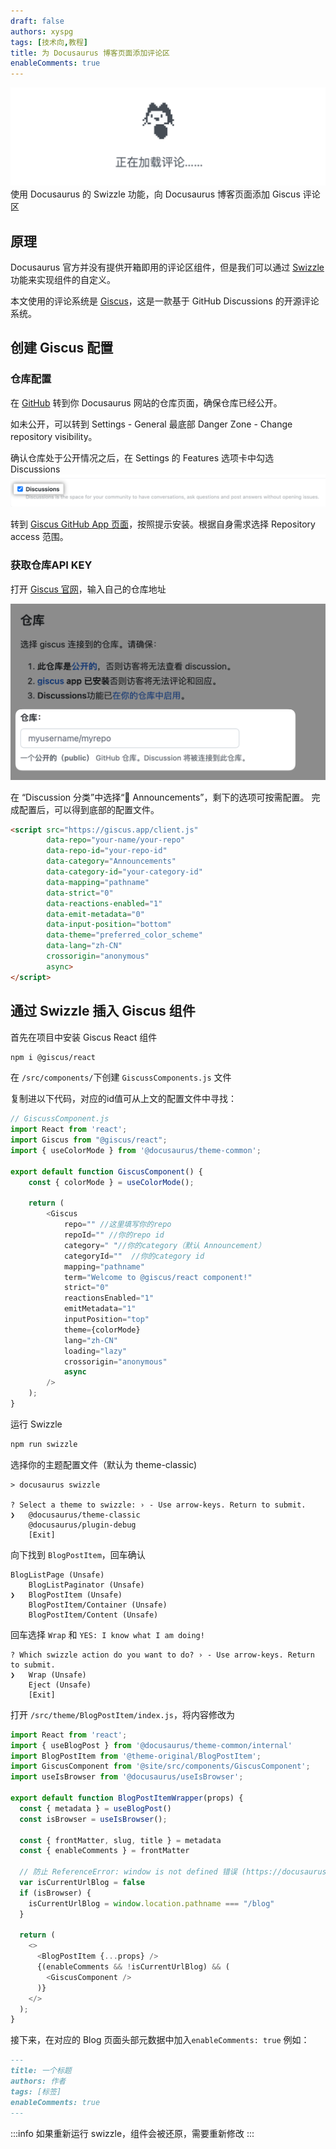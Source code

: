 ```yaml
---
draft: false
authors: xyspg
tags: [技术向,教程]
title: 为 Docusaurus 博客页面添加评论区
enableComments: true
---
```

![](giscuss.png)  
使用 Docusaurus 的 Swizzle 功能，向 Docusaurus 博客页面添加 Giscus 评论区
<!--truncate-->

## 原理
Docusaurus 官方并没有提供开箱即用的评论区组件，但是我们可以通过 [Swizzle](https://docusaurus.io/zh-CN/docs/swizzling) 功能来实现组件的自定义。

本文使用的评论系统是 [Giscus](https://giscus.app/zh-CN)，这是一款基于 GitHub Discussions 的开源评论系统。

## 创建 Giscus 配置
### 仓库配置
在 [GitHub](https://github.com/) 转到你 Docusaurus 网站的仓库页面，确保仓库已经公开。

如未公开，可以转到 Settings - General 最底部 Danger Zone - Change repository visibility。

确认仓库处于公开情况之后，在 Settings 的 Features 选项卡中勾选 Discussions
![img.png](img.png)

转到 [Giscus GitHub App 页面](https://github.com/apps/giscus)，按照提示安装。根据自身需求选择 Repository access 范围。
### 获取仓库API KEY
打开 [Giscus 官网](https://giscus.app/zh-CN)，输入自己的仓库地址  

![](CleanShot%202023-02-21%20at%2014.33.56@2x.png)  

在 “Discussion 分类”中选择“📣 Announcements”，剩下的选项可按需配置。
完成配置后，可以得到底部的配置文件。
```html
<script src="https://giscus.app/client.js"
        data-repo="your-name/your-repo"
        data-repo-id="your-repo-id"
        data-category="Announcements"
        data-category-id="your-category-id"
        data-mapping="pathname"
        data-strict="0"
        data-reactions-enabled="1"
        data-emit-metadata="0"
        data-input-position="bottom"
        data-theme="preferred_color_scheme"
        data-lang="zh-CN"
        crossorigin="anonymous"
        async>
</script>
```

## 通过 Swizzle 插入 Giscus 组件
首先在项目中安装 Giscus React 组件
```bash
npm i @giscus/react
```

在 `/src/components/`下创建 `GiscussComponents.js` 文件  

复制进以下代码，对应的id值可从上文的配置文件中寻找：
```js
// GiscussComponent.js
import React from 'react';
import Giscus from "@giscus/react";
import { useColorMode } from '@docusaurus/theme-common';

export default function GiscusComponent() {
    const { colorMode } = useColorMode();

    return (
        <Giscus
            repo="" //这里填写你的repo
            repoId="" //你的repo id
            category=" "//你的category（默认 Announcement）
            categoryId=""  //你的category id
            mapping="pathname"                                    		
            term="Welcome to @giscus/react component!"
            strict="0"
            reactionsEnabled="1"
            emitMetadata="1"
            inputPosition="top"
            theme={colorMode}
            lang="zh-CN"
            loading="lazy"
            crossorigin="anonymous"
            async
        />
    );
}
```
运行 Swizzle
```bash
npm run swizzle
```

选择你的主题配置文件（默认为 theme-classic)
```shell
> docusaurus swizzle

? Select a theme to swizzle: › - Use arrow-keys. Return to submit.
❯   @docusaurus/theme-classic
    @docusaurus/plugin-debug
    [Exit]

```

向下找到 `BlogPostItem`，回车确认
```shell
BlogListPage (Unsafe)
    BlogListPaginator (Unsafe)
❯   BlogPostItem (Unsafe)
    BlogPostItem/Container (Unsafe)
    BlogPostItem/Content (Unsafe)

```

回车选择  `Wrap` 和  `YES: I know what I am doing!`
```shell
? Which swizzle action do you want to do? › - Use arrow-keys. Return to submit.
❯   Wrap (Unsafe)
    Eject (Unsafe)
    [Exit]

```

打开 `/src/theme/BlogPostItem/index.js`，将内容修改为
```js
import React from 'react';
import { useBlogPost } from '@docusaurus/theme-common/internal'
import BlogPostItem from '@theme-original/BlogPostItem';
import GiscusComponent from '@site/src/components/GiscusComponent';
import useIsBrowser from '@docusaurus/useIsBrowser';

export default function BlogPostItemWrapper(props) {
  const { metadata } = useBlogPost()
  const isBrowser = useIsBrowser();

  const { frontMatter, slug, title } = metadata
  const { enableComments } = frontMatter

  // 防止 ReferenceError: window is not defined 错误 (https://docusaurus.io/docs/advanced/ssg)
  var isCurrentUrlBlog = false
  if (isBrowser) {
    isCurrentUrlBlog = window.location.pathname === "/blog"
  }

  return (
    <>
      <BlogPostItem {...props} />
      {(enableComments && !isCurrentUrlBlog) && (
        <GiscusComponent />
      )}
    </>
  );
}
```

接下来，在对应的 Blog 页面头部元数据中加入`enableComments: true`
例如：
```md
---
title: 一个标题
authors: 作者
tags: [标签]
enableComments: true 
---
```

:::info
如果重新运行 swizzle，组件会被还原，需要重新修改
:::